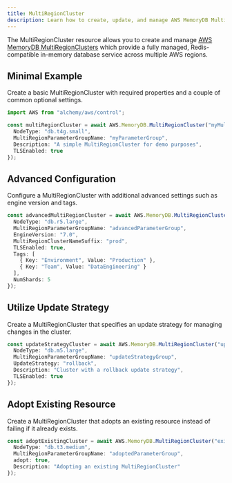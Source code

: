```yaml
---
title: MultiRegionCluster
description: Learn how to create, update, and manage AWS MemoryDB MultiRegionClusters using Alchemy Cloud Control.
---
```


The MultiRegionCluster resource allows you to create and manage [AWS MemoryDB MultiRegionClusters](https://docs.aws.amazon.com/memorydb/latest/userguide/) which provide a fully managed, Redis-compatible in-memory database service across multiple AWS regions.

## Minimal Example

Create a basic MultiRegionCluster with required properties and a couple of common optional settings.

```ts
import AWS from "alchemy/aws/control";

const multiRegionCluster = await AWS.MemoryDB.MultiRegionCluster("myMultiRegionCluster", {
  NodeType: "db.t4g.small",
  MultiRegionParameterGroupName: "myParameterGroup",
  Description: "A simple MultiRegionCluster for demo purposes",
  TLSEnabled: true
});
```

## Advanced Configuration

Configure a MultiRegionCluster with additional advanced settings such as engine version and tags.

```ts
const advancedMultiRegionCluster = await AWS.MemoryDB.MultiRegionCluster("advancedCluster", {
  NodeType: "db.r5.large",
  MultiRegionParameterGroupName: "advancedParameterGroup",
  EngineVersion: "7.0",
  MultiRegionClusterNameSuffix: "prod",
  TLSEnabled: true,
  Tags: [
    { Key: "Environment", Value: "Production" },
    { Key: "Team", Value: "DataEngineering" }
  ],
  NumShards: 5
});
```

## Utilize Update Strategy

Create a MultiRegionCluster that specifies an update strategy for managing changes in the cluster.

```ts
const updateStrategyCluster = await AWS.MemoryDB.MultiRegionCluster("updateStrategyCluster", {
  NodeType: "db.m5.large",
  MultiRegionParameterGroupName: "updateStrategyGroup",
  UpdateStrategy: "rollback",
  Description: "Cluster with a rollback update strategy",
  TLSEnabled: true
});
```

## Adopt Existing Resource

Create a MultiRegionCluster that adopts an existing resource instead of failing if it already exists.

```ts
const adoptExistingCluster = await AWS.MemoryDB.MultiRegionCluster("existingCluster", {
  NodeType: "db.t3.medium",
  MultiRegionParameterGroupName: "adoptedParameterGroup",
  adopt: true,
  Description: "Adopting an existing MultiRegionCluster"
});
```